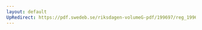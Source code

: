 ```yaml
---
layout: default
UpRedirect: https://pdf.swedeb.se/riksdagen-volumeG-pdf/199697/reg_199697/reg_199697_0112.pdf
---
```

